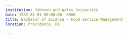 ```yaml
---
institution: Johnson and Wales University
date: 1985-01-01 00:00:00 -0500
title: Bachelor of Science - Food Service Management
location: Providence, RI

---
```

